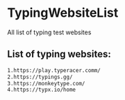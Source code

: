 # TypingWebsiteList
All list of typing test websites

## List of typing websites:
```bash
1.https://play.typeracer.comm/
2.https://typings.gg/
3.https://monkeytype.com/
4.https://typx.io/home
```
